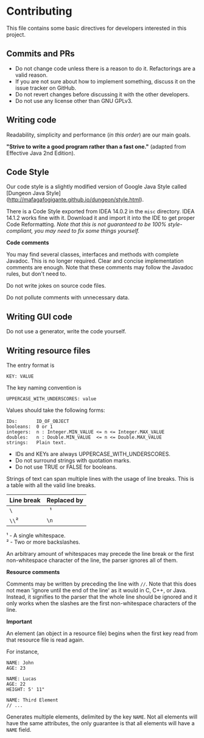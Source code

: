 Contributing
============

This file contains some basic directives for developers interested in this project.


Commits and PRs
---------------
* Do not change code unless there is a reason to do it. Refactorings are a valid reason.
* If you are not sure about how to implement something, discuss it on the issue tracker on GitHub.
* Do not revert changes before discussing it with the other developers.
* Do not use any license other than GNU GPLv3.


Writing code
------------
Readability, simplicity and performance (*in this order*) are our main goals.

**"Strive to write a good program rather than a fast one."** (adapted from Effective Java 2nd Edition).


Code Style
----------
Our code style is a slightly modified version of Google Java Style called [Dungeon Java Style]
(http://mafagafogigante.github.io/dungeon/style.html).

There is a Code Style exported from IDEA 14.0.2 in the ``misc`` directory. IDEA 14.1.2 works fine with it.
Download it and import it into the IDE to get proper Code Reformatting.
*Note that this is not guaranteed to be 100% style-compliant, you may need to fix some things yourself.*


**Code comments**

You may find several classes, interfaces and methods with complete Javadoc.
This is no longer required. Clear and concise implementation comments are enough.
Note that these comments may follow the Javadoc rules, but don't need to.

Do not write jokes on source code files.

Do not pollute comments with unnecessary data.

Writing GUI code
----------------
Do not use a generator, write the code yourself.


Writing resource files
----------------------
The entry format is
```
KEY: VALUE
```

The key naming convention is

```
UPPERCASE_WITH_UNDERSCORES: value
```

Values should take the following forms:

```
IDs:       ID_OF_OBJECT
booleans:  0 or 1
integers:  n : Integer.MIN_VALUE <= n <= Integer.MAX_VALUE
doubles:   n : Double.MIN_VALUE  <= n <= Double.MAX_VALUE
strings:   Plain text.
```

* IDs and KEYs are always UPPERCASE_WITH_UNDERSCORES.
* Do not surround strings with quotation marks.
* Do not use TRUE or FALSE for booleans.

Strings of text can span multiple lines with the usage of line breaks. This is a table with all the valid line breaks.

|Line break|Replaced by|
|----------|-----------|
|``\``     |`` ``¹     |
|``\\``²   |``\n``     |

¹ - A single whitespace.  
² - Two or more backslashes.

An arbitrary amount of whitespaces may precede the line break or the first non-whitespace character of the line, the
parser ignores all of them.


**Resource comments**

Comments may be written by preceding the line with ``//``.
Note that this does not mean 'ignore until the end of the line' as it would in C, C++, or Java. Instead, it signifies
to the parser that the whole line should be ignored and it only works when the slashes are the first non-whitespace
characters of the line.


**Important**

An element (an object in a resource file) begins when the first key read from that resource file is read again.

For instance,
```
NAME: John
AGE: 23

NAME: Lucas
AGE: 22
HEIGHT: 5' 11"

NAME: Third Element
// ...
```

Generates multiple elements, delimited by the key ``NAME``.
Not all elements will have the same attributes, the only guarantee is that all elements will have a ``NAME`` field.
